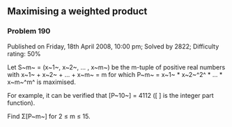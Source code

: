 Maximising a weighted product
-----------------------------

### Problem 190

Published on Friday, 18th April 2008, 10:00 pm; Solved by 2822;
Difficulty rating: 50%

Let S~m~ = (x~1~, x~2~, ... , x~m~) be the m-tuple of positive real
numbers with x~1~ + x~2~ + ... + x~m~ = m for which P~m~ = x~1~ \*
x~2~^2^ \* ... \* x~m~^m^ is maximised.

For example, it can be verified that [P~10~] = 4112 ([ ] is the integer
part function).

Find Σ[P~m~] for 2 ≤ m ≤ 15.
